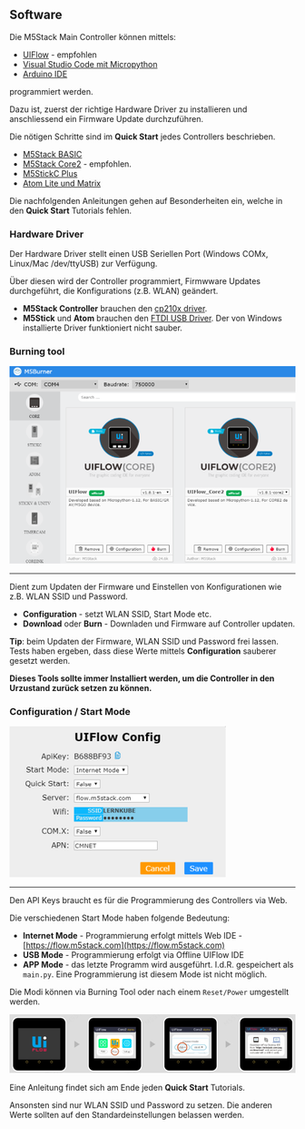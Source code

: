 Software
--------

Die M5Stack Main Controller können mittels:

* [UIFlow](https://docs.m5stack.com/en/quick_start/core2/m5stack_core2_get_started_MicroPython) - empfohlen
* [Visual Studio Code mit Micropython](https://marketplace.visualstudio.com/items?itemName=curdeveryday.vscode-m5stack-mpy)
* [Arduino IDE](https://docs.m5stack.com/en/arduino/arduino_core2_development)

programmiert werden.

Dazu ist, zuerst der richtige Hardware Driver zu installieren und anschliessend ein Firmware Update durchzuführen. 

Die nötigen Schritte sind im **Quick Start** jedes Controllers beschrieben.

* [M5Stack BASIC](https://docs.m5stack.com/en/quick_start/m5core/m5stack_core_get_started_MicroPython)
* [M5Stack Core2](https://docs.m5stack.com/en/quick_start/core2/m5stack_core2_get_started_MicroPython) - empfohlen.
* [M5StickC Plus](https://docs.m5stack.com/en/quick_start/m5stickc_plus/m5stickc_plus_quick_start_with_uiflow)
* [Atom Lite und Matrix](https://docs.m5stack.com/en/quick_start/atom/atom_quick_start_uiflow)

Die nachfolgenden Anleitungen gehen auf Besonderheiten ein, welche in den **Quick Start** Tutorials fehlen.

### Hardware Driver

Der Hardware Driver stellt einen USB Seriellen Port (Windows COMx, Linux/Mac /dev/ttyUSB) zur Verfügung.

Über diesen wird der Controller programmiert, Firmwware Updates durchgeführt, die Konfigurations (z.B. WLAN) geändert.

* **M5Stack Controller** brauchen den [cp210x driver](https://docs.m5stack.com/en/quick_start/core2/m5stack_core2_get_started_MicroPython).
* **M5Stick** und **Atom** brauchen den [FTDI USB Driver](https://docs.m5stack.com/en/quick_start/atom/atom_quick_start_uiflow). Der von Windows installierte Driver funktioniert nicht sauber.

### Burning tool

![](images/burningtool.png)

- - -

Dient zum Updaten der Firmware und Einstellen von Konfigurationen wie z.B. WLAN SSID und Password.

* **Configuration** - setzt WLAN SSID, Start Mode etc.
* **Download** oder **Burn** - Downladen und Firmware auf Controller updaten.

**Tip**: beim Updaten der Firmware, WLAN SSID und Password frei lassen. Tests haben ergeben, dass diese Werte mittels **Configuration** sauberer gesetzt werden.

**Dieses Tools sollte immer Installiert werden, um die Controller in den Urzustand zurück setzen zu können.**

### Configuration / Start Mode

![](images/configuration.png)

- - -

Den API Keys braucht es für die Programmierung des Controllers via Web.

Die verschiedenen Start Mode haben folgende Bedeutung:
* **Internet Mode** - Programmierung erfolgt mittels Web IDE - [https://flow.m5stack.com](https://flow.m5stack.com)
* **USB Mode** - Programmierung erfolgt via Offline UIFlow IDE
* **APP Mode** - das letzte Programm wird ausgeführt. I.d.R. gespeichert als `main.py`. Eine Programmierung ist diesem Mode ist nicht möglich.

Die Modi können via Burning Tool oder nach einem `Reset/Power` umgestellt werden. 

![](images/startmode.png)

Eine Anleitung findet sich am Ende jeden **Quick Start** Tutorials.

Ansonsten sind nur WLAN SSID und Password zu setzen. Die anderen Werte sollten auf den Standardeinstellungen belassen werden.




